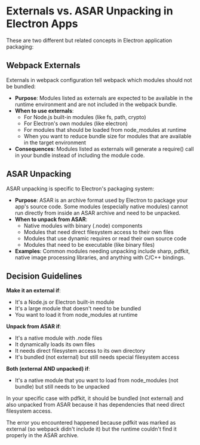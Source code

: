 # Externals vs. ASAR Unpacking in Electron Apps

These are two different but related concepts in Electron application packaging:

## Webpack Externals

Externals in webpack configuration tell webpack which modules should not be bundled:

- **Purpose**: Modules listed as externals are expected to be available in the runtime environment and are not included in the webpack bundle.
- **When to use externals**:
  - For Node.js built-in modules (like fs, path, crypto)
  - For Electron's own modules (like electron)
  - For modules that should be loaded from node_modules at runtime
  - When you want to reduce bundle size for modules that are available in the target environment
- **Consequences**: Modules listed as externals will generate a require() call in your bundle instead of including the module code.

## ASAR Unpacking

ASAR unpacking is specific to Electron's packaging system:

- **Purpose**: ASAR is an archive format used by Electron to package your app's source code. Some modules (especially native modules) cannot run directly from inside an ASAR archive and need to be unpacked.
- **When to unpack from ASAR**:
  - Native modules with binary (.node) components
  - Modules that need direct filesystem access to their own files
  - Modules that use dynamic requires or read their own source code
  - Modules that need to be executable (like binary files)
- **Examples**: Common modules needing unpacking include sharp, pdfkit, native image processing libraries, and anything with C/C++ bindings.

## Decision Guidelines

**Make it an external if**:
- It's a Node.js or Electron built-in module
- It's a large module that doesn't need to be bundled
- You want to load it from node_modules at runtime

**Unpack from ASAR if**:
- It's a native module with .node files
- It dynamically loads its own files
- It needs direct filesystem access to its own directory
- It's bundled (not external) but still needs special filesystem access

**Both (external AND unpacked) if**:
- It's a native module that you want to load from node_modules (not bundle) but still needs to be unpacked

In your specific case with pdfkit, it should be bundled (not external) and also unpacked from ASAR because it has dependencies that need direct filesystem access.

The error you encountered happened because pdfkit was marked as external (so webpack didn't include it) but the runtime couldn't find it properly in the ASAR archive.